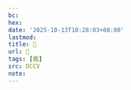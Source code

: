 ```yaml
---
bc:
hex:
date: '2025-10-13T10:28:03+08:00'
lastmod:
title: 􂊅
url: 􂊅
tags: [鑑]
src: DCCV
note:
---
```

